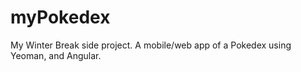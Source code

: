 myPokedex
=========

My Winter Break side project. A mobile/web app of a Pokedex using Yeoman, and Angular.
